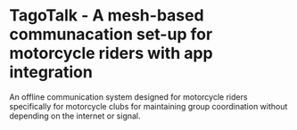 # TagoTalk - A mesh-based communacation set-up for motorcycle riders with app integration
An offline communication system designed for motorcycle riders specifically for motorcycle clubs for maintaining group coordination without depending on the internet or signal.
